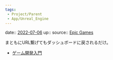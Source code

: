 ```yaml
---
tags:
 - Project/Parent
 - App/Unreal_Engine
---
```


date:: [2022-07-06](Daily_Note/2022-07-06.md)
up::
source:: [Epic Games](https://www.unrealengine.com/id/logout?redirectUrl=https%3A%2F%2Fwww.unrealengine.com%2Flogout%3Fstate%3D%252Fja%252Fonlinelearning-courses)

まともにURL繋げてもダッシュボードに戻されるだけ。

- [ゲーム開発入門](ゲーム開発入門.md)


